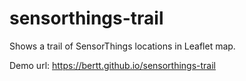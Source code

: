 # sensorthings-trail

Shows a trail of SensorThings locations in Leaflet map. 

Demo url: <a href="https://bertt.github.io/sensorthings-trail/ ">https://bertt.github.io/sensorthings-trail</a>
